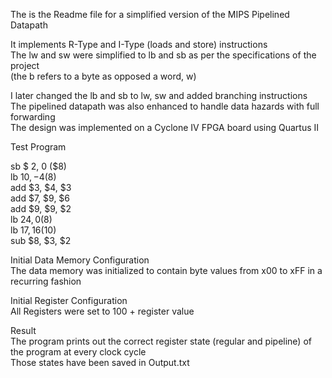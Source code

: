 The is the Readme file for a simplified version of the MIPS Pipelined Datapath  

It implements R-Type and I-Type (loads and store) instructions  
The lw and sw were simplified to lb and sb as per the specifications of the project  
(the b refers to a byte as opposed a word, w)  

I later changed the lb and sb to lw, sw and added branching instructions  
The pipelined datapath was also enhanced to handle data hazards with full forwarding  
The design was implemented on a Cyclone IV FPGA board using Quartus II  

Test Program  

sb $ 2, 0 ($8)  
lb $10, -4 ($8)  
add $3, $4, $3  
add $7, $9, $6  
add $9, $9, $2  
lb $24, 0 ($8)  
lb $17, 16($10)  
sub $8, $3, $2  

Initial Data Memory Configuration  
The data memory was initialized to contain byte values from x00 to xFF 
in a recurring fashion  

Initial Register Configuration  
All Registers were set to 100 + register value  

Result  
The program prints out the correct register state (regular and pipeline) of the program at every clock cycle  
Those states have been saved in Output.txt   
